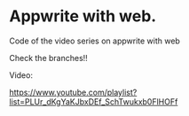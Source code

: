 # Appwrite with web. 
Code of the video series on appwrite with web


Check the branches!!

Video:

https://www.youtube.com/playlist?list=PLUr_dKgYaKJbxDEf_SchTwukxb0FlHOFf
